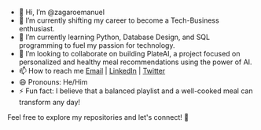 - 👋 Hi, I’m @zagaroemanuel
- 🔭 I’m currently shifting my career to become a Tech-Business enthusiast.
- 🌱 I’m currently learning Python, Database Design, and SQL programming to fuel my passion for technology.
- 💞️ I’m looking to collaborate on building PlateAI, a project focused on personalized and healthy meal recommendations using the power of AI.
- 📫 How to reach me [Email](mailto:zagaroemanuel@gmail.com) | [LinkedIn](https://www.linkedin.com/in/zagalo-emanuel/) | [Twitter](https://twitter.com/EmanuelZagalo)
- 😄 Pronouns: He/Him
- ⚡ Fun fact: I believe that a balanced playlist and a well-cooked meal can transform any day!

Feel free to explore my repositories and let's connect! 🚀

<!---
zagaroemanuel/zagaroemanuel is a ✨ special ✨ repository because its `README.md` (this file) appears on your GitHub profile.
You can click the Preview link to take a look at your changes.
--->
